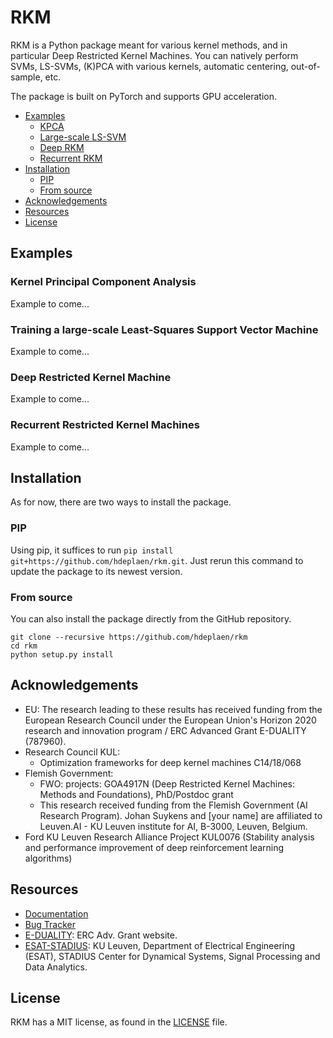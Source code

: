 # RKM

RKM is a Python package meant for various kernel methods, and in particular Deep Restricted Kernel Machines. You can natively perform SVMs, LS-SVMs, (K)PCA with various kernels, automatic centering, out-of-sample, etc.

The package is built on PyTorch and supports GPU acceleration.

<!-- toc -->

* [Examples](#examples)
  - [KPCA](#kernel-principal-component-analysis)
  - [Large-scale LS-SVM](#training-a-large-scale-least-squares-support-vector-machine)
  - [Deep RKM](#deep-restricted-kernel-machine)
  - [Recurrent RKM](#recurrent-restricted-kernel-machines)
* [Installation](#installation)
  - [PIP](#pip)
  - [From source](#from-source)
* [Acknowledgements](#acknowledgements)
* [Resources](#resources)
* [License](#license)

## Examples

### Kernel Principal Component Analysis
Example to come...
### Training a large-scale Least-Squares Support Vector Machine
Example to come...
### Deep Restricted Kernel Machine
Example to come...
### Recurrent Restricted Kernel Machines 
Example to come...

## Installation
As for now, there are two ways to install the package.

### PIP
Using pip, it suffices to run `pip install git+https://github.com/hdeplaen/rkm.git`. Just rerun this command to update the package to its newest version.

### From source
You can also install the package directly from the GitHub repository.
```
git clone --recursive https://github.com/hdeplaen/rkm
cd rkm
python setup.py install
```

## Acknowledgements

* EU: The research leading to these results has received funding from the European Research Council under the European Union's Horizon 2020 research and innovation program / ERC Advanced Grant E-DUALITY (787960).
* Research Council KUL:
    - Optimization frameworks for deep kernel machines C14/18/068
* Flemish Government:
    - FWO: projects: GOA4917N (Deep Restricted Kernel Machines: Methods and Foundations), PhD/Postdoc grant
    - This research received funding from the Flemish Government (AI Research Program). Johan Suykens and [your name] are affiliated to Leuven.AI - KU Leuven institute for AI, B-3000, Leuven, Belgium.
* Ford KU Leuven Research Alliance Project KUL0076 (Stability analysis and performance improvement of deep reinforcement learning algorithms)

## Resources

* [Documentation](https://hdeplaen.github.io/rkm/)
* [Bug Tracker](https://github.com/hdeplaen/rkm/issues)
* [E-DUALITY](https://www.esat.kuleuven.be/stadius/E/): ERC Adv. Grant website.
* [ESAT-STADIUS](https://www.esat.kuleuven.be/stadius/): KU Leuven, Department of Electrical Engineering (ESAT), STADIUS Center for
    Dynamical Systems, Signal Processing and Data Analytics.


## License
RKM has a MIT license, as found in the [LICENSE](LICENSE) file.
